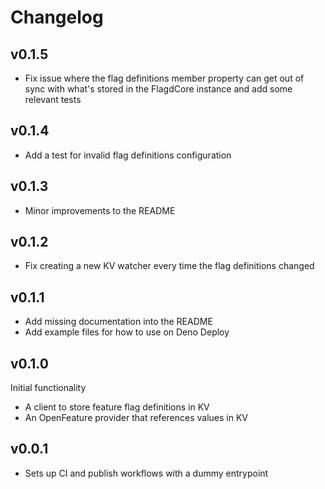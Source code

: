 # Changelog

## v0.1.5

- Fix issue where the flag definitions member property can get out of sync with
  what's stored in the FlagdCore instance and add some relevant tests

## v0.1.4

- Add a test for invalid flag definitions configuration

## v0.1.3

- Minor improvements to the README

## v0.1.2

- Fix creating a new KV watcher every time the flag definitions changed

## v0.1.1

- Add missing documentation into the README
- Add example files for how to use on Deno Deploy

## v0.1.0

Initial functionality

- A client to store feature flag definitions in KV
- An OpenFeature provider that references values in KV

## v0.0.1

- Sets up CI and publish workflows with a dummy entrypoint
